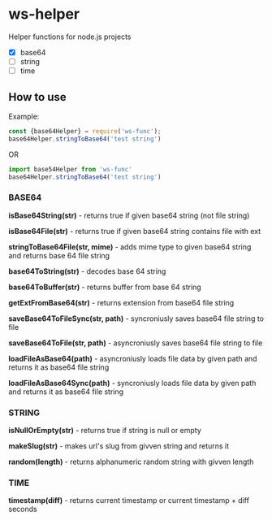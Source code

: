 # ws-helper

Helper functions for node.js projects

* [X]  base64
* [ ]  string
* [ ]  time

## How to use

Example:

````javascript
const {base64Helper} = require('ws-func');
base64Helper.stringToBase64('test string')
````

OR

```javascript
import base54Helper from 'ws-func'
base64Helper.stringToBase64('test string')
```

### BASE64

**isBase64String(str)** - returns true if given base64 string (not file string)

**isBase64File(str)** - returns true if given base64 string contains file with ext

**stringToBase64File(str, mime)** - adds mime type to given base64 string and returns base 64 file string

**base64ToString(str)** - decodes base 64 string

**base64ToBuffer(str)** - returns buffer from base 64 string

**getExtFromBase64(str)** - returns extension from base64 file string

**saveBase64ToFileSync(str, path)** - syncroniusly saves base64 file string to file

**saveBase64ToFile(str, path)** - asyncroniusly saves base64 file string to file

**loadFileAsBase64(path)** - asyncroniusly loads file data by given path and returns it as base64 file string

**loadFileAsBase64Sync(path)** - syncroniusly loads file data by given path and returns it as base64 file string

### STRING

**isNullOrEmpty(str)** - returns true if string is null or empty

**makeSlug(str)** - makes url's slug from givven string and returns it

**random(length)** - returns alphanumeric random string with givven length

### TIME

**timestamp(diff)** - returns current timestamp or current timestamp + diff seconds
